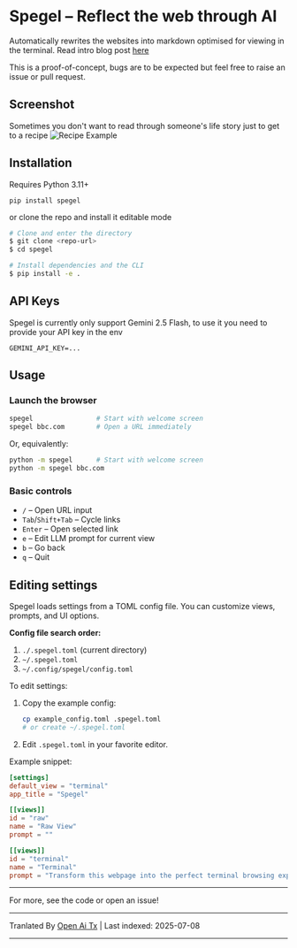 # Spegel – Reflect the web through AI

Automatically rewrites the websites into markdown optimised for viewing in the terminal.
Read intro blog post [here](https://simedw.com/2025/06/23/introducing-spegel/)

This is a proof-of-concept, bugs are to be expected but feel free to raise an issue or pull request.

##  Screenshot
Sometimes you don't want to read through someone's life story just to get to a recipe
![Recipe Example](https://simedw.com/2025/06/23/introducing-spegel/images/recipe_example.png)


## Installation

Requires Python 3.11+

```
pip install spegel
```
or clone the repo and install it editable mode

```bash
# Clone and enter the directory
$ git clone <repo-url>
$ cd spegel

# Install dependencies and the CLI
$ pip install -e .
```

## API Keys
Spegel is currently only support Gemini 2.5 Flash, to use it you need to provide your API key in the env

```
GEMINI_API_KEY=...
```


## Usage

### Launch the browser

```bash
spegel                # Start with welcome screen
spegel bbc.com        # Open a URL immediately
```

Or, equivalently:

```bash
python -m spegel      # Start with welcome screen
python -m spegel bbc.com
```

### Basic controls
- `/`         – Open URL input
- `Tab`/`Shift+Tab` – Cycle links
- `Enter`     – Open selected link
- `e`         – Edit LLM prompt for current view
- `b`         – Go back
- `q`         – Quit

## Editing settings

Spegel loads settings from a TOML config file. You can customize views, prompts, and UI options.

**Config file search order:**
1. `./.spegel.toml` (current directory)
2. `~/.spegel.toml`
3. `~/.config/spegel/config.toml`

To edit settings:
1. Copy the example config:
   ```bash
   cp example_config.toml .spegel.toml
   # or create ~/.spegel.toml
   ```
2. Edit `.spegel.toml` in your favorite editor.

Example snippet:
```toml
[settings]
default_view = "terminal"
app_title = "Spegel"

[[views]]
id = "raw"
name = "Raw View"
prompt = ""

[[views]]
id = "terminal"
name = "Terminal"
prompt = "Transform this webpage into the perfect terminal browsing experience! ..."
```

---

For more, see the code or open an issue!

---

Tranlated By [Open Ai Tx](https://github.com/OpenAiTx/OpenAiTx) | Last indexed: 2025-07-08

---